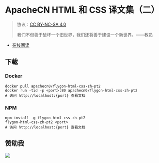 # ApacheCN HTML 和 CSS 译文集（二）

> 协议：[CC BY-NC-SA 4.0](http://creativecommons.org/licenses/by-nc-sa/4.0/)
> 
> 我们不但善于破坏一个旧世界，我们还将善于建设一个新世界。——教员

* [在线阅读](https://htcs2.flygon.net)
## 下载

### Docker

```
docker pull apachecn0/flygon-html-css-zh-pt2
docker run -tid -p <port>:80 apachecn0/flygon-html-css-zh-pt2
# 访问 http://localhost:{port} 查看文档
```

### NPM

```
npm install -g flygon-html-css-zh-pt2
flygon-html-css-zh-pt2 <port>
# 访问 http://localhost:{port} 查看文档
```

## 赞助我

![](https://img-blog.csdnimg.cn/20200112005920729.png)
